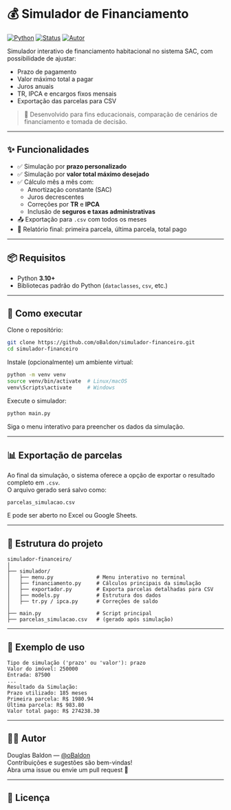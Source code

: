 # 💰 Simulador de Financiamento

[![Python](https://img.shields.io/badge/Python-3.10%2B-blue?logo=python)](https://www.python.org/)
[![Status](https://img.shields.io/badge/status-em%20desenvolvimento-yellow)]()
[![Autor](https://img.shields.io/badge/autor-oBaldon-blueviolet)](https://github.com/oBaldon)

Simulador interativo de financiamento habitacional no sistema SAC, com possibilidade de ajustar:

- Prazo de pagamento
- Valor máximo total a pagar
- Juros anuais
- TR, IPCA e encargos fixos mensais
- Exportação das parcelas para CSV

> 🔧 Desenvolvido para fins educacionais, comparação de cenários de financiamento e tomada de decisão.

---

## ✨ Funcionalidades

- ✅ Simulação por **prazo personalizado**
- ✅ Simulação por **valor total máximo desejado**
- ✅ Cálculo mês a mês com:
  - Amortização constante (SAC)
  - Juros decrescentes
  - Correções por **TR** e **IPCA**
  - Inclusão de **seguros e taxas administrativas**
- 📤 Exportação para `.csv` com todos os meses
- 🧾 Relatório final: primeira parcela, última parcela, total pago

---

## 📦 Requisitos

- Python **3.10+**
- Bibliotecas padrão do Python (`dataclasses`, `csv`, etc.)

---

## 🚀 Como executar

Clone o repositório:

```bash
git clone https://github.com/oBaldon/simulador-financeiro.git
cd simulador-financeiro
```

Instale (opcionalmente) um ambiente virtual:

```bash
python -m venv venv
source venv/bin/activate  # Linux/macOS
venv\Scripts\activate     # Windows
```

Execute o simulador:

```bash
python main.py
```

Siga o menu interativo para preencher os dados da simulação.

---

## 📊 Exportação de parcelas

Ao final da simulação, o sistema oferece a opção de exportar o resultado completo em `.csv`.  
O arquivo gerado será salvo como:

```
parcelas_simulacao.csv
```

E pode ser aberto no Excel ou Google Sheets.

---

## 📁 Estrutura do projeto

```
simulador-financeiro/
│
├── simulador/
│   ├── menu.py              # Menu interativo no terminal
│   ├── financiamento.py     # Cálculos principais da simulação
│   ├── exportador.py        # Exporta parcelas detalhadas para CSV
│   ├── models.py            # Estrutura dos dados
│   ├── tr.py / ipca.py      # Correções de saldo
│
├── main.py                  # Script principal
├── parcelas_simulacao.csv   # (gerado após simulação)
```

---

## 📌 Exemplo de uso

```
Tipo de simulação ('prazo' ou 'valor'): prazo
Valor do imóvel: 250000
Entrada: 87500
...
Resultado da Simulação:
Prazo utilizado: 185 meses
Primeira parcela: R$ 1980.94
Última parcela: R$ 983.80
Valor total pago: R$ 274238.30
```

---

## 👨‍💻 Autor

Douglas Baldon — [@oBaldon](https://github.com/oBaldon)  
Contribuições e sugestões são bem-vindas!  
Abra uma issue ou envie um pull request 🚀

---

## 📄 Licença